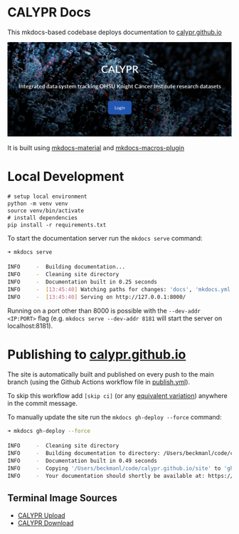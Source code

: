 # CALYPR Docs

This mkdocs-based codebase deploys documentation to [calypr.github.io](https://calypr.github.io)

<a href="https://calypr.github.io">![Main landing page for CALYPR](./docs/images/website_header.png)</a>

It is built using [mkdocs-material](https://squidfunk.github.io/mkdocs-material/reference/) and [mkdocs-macros-plugin](https://mkdocs-macros-plugin.readthedocs.io/en/latest/)

# Local Development

```shell
# setup local environment
python -m venv venv
source venv/bin/activate
# install dependencies
pip install -r requirements.txt
```

To start the documentation server run the `mkdocs serve` command:

```sh
➜ mkdocs serve

INFO     -  Building documentation...
INFO     -  Cleaning site directory
INFO     -  Documentation built in 0.25 seconds
INFO     -  [13:45:40] Watching paths for changes: 'docs', 'mkdocs.yml'
INFO     -  [13:45:40] Serving on http://127.0.0.1:8000/
```

Running on a port other than 8000 is possible with the `--dev-addr <IP:PORT>` flag (e.g. `mkdocs serve --dev-addr 8181` will start the server on localhost:8181).

# Publishing to [calypr.github.io](https://calypr.github.io)

The site is automatically built and published on every push to the main branch (using the Github Actions workflow file in [publish.yml](.github/workflows/publish.yml)).

To skip this workflow add `[skip ci]` (or any [equivalent variation](https://docs.github.com/en/actions/managing-workflow-runs/skipping-workflow-runs)) anywhere in the commit message.

To manually update the site run the `mkdocs gh-deploy --force` command:

```sh
➜ mkdocs gh-deploy --force

INFO     -  Cleaning site directory
INFO     -  Building documentation to directory: /Users/beckmanl/code/calypr.github.io/site
INFO     -  Documentation built in 0.49 seconds
INFO     -  Copying '/Users/beckmanl/code/calypr.github.io/site' to 'gh-pages' branch and pushing to GitHub.
INFO     -  Your documentation should shortly be available at: https://calypr.github.io/
```

## Terminal Image Sources

- [CALYPR Upload](https://app.codeimage.dev/c8c39d33-c9d3-440f-9680-f4f7976676d9)
- [CALYPR Download](https://app.codeimage.dev/d1c80a2d-cded-432e-9d2e-825a0e058996)
